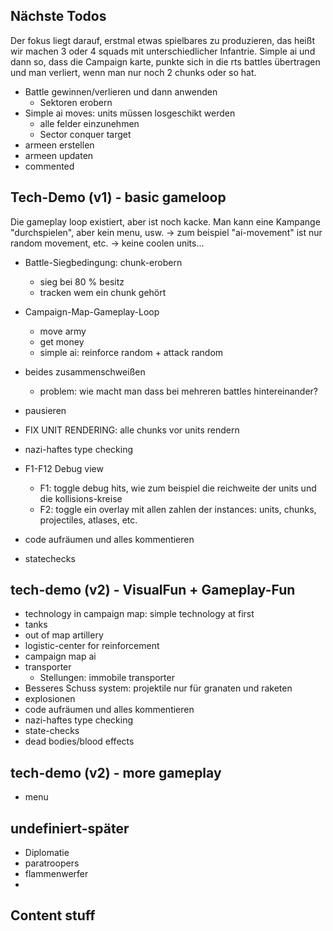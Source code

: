 
## Nächste Todos
Der fokus liegt darauf, erstmal etwas spielbares zu produzieren, das
heißt wir machen 3 oder 4 squads mit unterschiedlicher Infantrie.
Simple ai und dann so, dass die Campaign karte, punkte sich in die 
rts battles übertragen und man verliert, wenn man nur
noch 2 chunks oder so hat.

- Battle gewinnen/verlieren und dann anwenden
  - Sektoren erobern
- Simple ai moves: units müssen losgeschikt werden 
  - alle felder einzunehmen
  - Sector conquer target
- armeen erstellen
- armeen updaten
- commented


## Tech-Demo (v1) - basic gameloop
Die gameplay loop existiert, aber ist noch kacke.
Man kann eine Kampange "durchspielen", aber kein menu, usw.
-> zum beispiel "ai-movement" ist nur random movement, etc.
-> keine coolen units...

- Battle-Siegbedingung: chunk-erobern
  - sieg bei 80 % besitz
  - tracken wem ein chunk gehört

- Campaign-Map-Gameplay-Loop
  - move army
  - get money
  - simple ai: reinforce random + attack random

- beides zusammenschweißen
  - problem: wie macht man dass bei mehreren 
    battles hintereinander?

- pausieren

- FIX UNIT RENDERING: alle chunks vor units rendern
- nazi-haftes type checking
- F1-F12 Debug view
  - F1: toggle debug hits, wie zum beispiel die reichweite der units und die kollisions-kreise
  - F2: toggle ein overlay mit allen zahlen der instances: units, chunks, projectiles, atlases, etc.
- code aufräumen und alles kommentieren
- statechecks

## tech-demo (v2) - VisualFun + Gameplay-Fun
- technology in campaign map: simple technology at first
- tanks
- out of map artillery
- logistic-center for reinforcement
- campaign map ai  
- transporter
  - Stellungen: immobile transporter
- Besseres Schuss system: projektile nur für granaten und raketen
- explosionen
- code aufräumen und alles kommentieren
- nazi-haftes type checking
- state-checks
- dead bodies/blood effects

## tech-demo (v2) - more gameplay
- menu

## undefiniert-später
- Diplomatie
- paratroopers
- flammenwerfer
- 
## Content stuff



